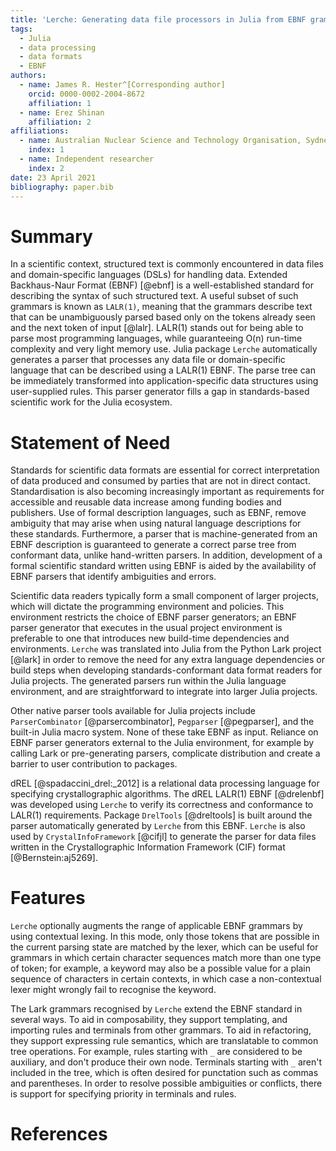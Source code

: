 ```yaml
---
title: 'Lerche: Generating data file processors in Julia from EBNF grammars'
tags:
  - Julia
  - data processing
  - data formats
  - EBNF
authors:
  - name: James R. Hester^[Corresponding author]
    orcid: 0000-0002-2004-8672
    affiliation: 1
  - name: Erez Shinan
    affiliation: 2
affiliations:
  - name: Australian Nuclear Science and Technology Organisation, Sydney, Australia
    index: 1
  - name: Independent researcher
    index: 2
date: 23 April 2021
bibliography: paper.bib
---
```


# Summary

In a scientific context, structured text is commonly encountered in
data files and domain-specific languages (DSLs) for handling
data. Extended Backhaus-Naur Format (EBNF) [@ebnf] is a well-established
standard for describing the syntax of such structured text.  A
useful subset of such grammars is known as `LALR(1)`, meaning that the
grammars describe text that can be unambiguously parsed based
only on the tokens already seen and the next token of input [@lalr].
LALR(1) stands out for being able to parse most programming languages,
while guaranteeing O(n) run-time complexity and very light memory use.
Julia package `Lerche` automatically generates a parser that processes
any data file or domain-specific language that can be described using
a LALR(1) EBNF. The parse tree can be immediately transformed into
application-specific data structures using user-supplied rules. This
parser generator fills a gap in standards-based scientific work for
the Julia ecosystem.

# Statement of Need

Standards for scientific data formats are essential for correct
interpretation of data produced and consumed by parties that are not
in direct contact.  Standardisation is also becoming increasingly
important as requirements for accessible and reusable data increase
among funding bodies and publishers. Use of formal description
languages, such as EBNF, remove ambiguity that may arise when using
natural language descriptions for these standards. Furthermore, a
parser that is machine-generated from an EBNF description is
guaranteed to generate a correct parse tree from conformant data,
unlike hand-written parsers. In addition, development of
a formal scientific standard written using EBNF is aided by the
availability of EBNF parsers that identify ambiguities and
errors.

Scientific data readers typically form a small component of larger
projects, which will dictate the programming environment and
policies. This environment restricts the choice of EBNF parser
generators; an EBNF parser generator that executes in the usual
project environment is preferable to one that introduces new
build-time dependencies and environments. `Lerche` was translated
into Julia from the Python Lark project [@lark] in order to remove the
need for any extra language dependencies or build steps when
developing standards-conformant data format readers for Julia
projects. The generated parsers run within the Julia language
environment, and are straightforward to integrate into larger Julia
projects.

Other native parser tools available for Julia projects include
`ParserCombinator` [@parsercombinator], `Pegparser` [@pegparser], and
the built-in Julia macro system. None of these take EBNF as input. Reliance
on EBNF parser generators external to the Julia environment, for example
by calling Lark or pre-generating parsers, complicate distribution and
create a barrier to user contribution to packages.

dREL [@spadaccini_drel:_2012] is a relational data processing language
for specifying crystallographic algorithms. The dREL LALR(1) EBNF [@drelenbf]
was developed using `Lerche` to verify its correctness and conformance
to LALR(1) requirements. Package
`DrelTools` [@dreltools] is built around the parser automatically
generated by `Lerche` from this EBNF. `Lerche` is also used by
`CrystalInfoFramework` [@cifjl] to generate the parser for data
files written in the Crystallographic Information Framework (CIF)
format [@Bernstein:aj5269].

# Features

`Lerche` optionally augments the range of applicable EBNF grammars by
using contextual lexing. In this mode, only those tokens that are
possible in the current parsing state are matched by the lexer, which
can be useful for grammars in which certain character sequences match
more than one type of token; for example, a keyword may also be a
possible value for a plain sequence of characters in certain contexts,
in which case a non-contextual lexer might wrongly fail to recognise
the keyword.

The Lark grammars recognised by `Lerche` extend the EBNF standard in
several ways. To aid in composability, they support templating, and
importing rules and terminals from other grammars. To aid in
refactoring, they support expressing rule semantics, which are
translatable to common tree operations. For example, rules starting
with `_` are considered to be auxiliary, and don't produce their own
node. Terminals starting with `_` aren't included in the tree, which
is often desired for punctation such as commas and parentheses.  In
order to resolve possible ambiguities or conflicts, there is support
for specifying priority in terminals and rules.


# References
